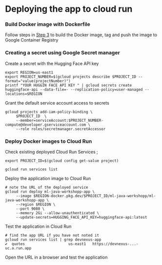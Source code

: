# Deploying the app to cloud run

### Build Docker image with Dockerfile
Follow steps in [Step 3](Step3.md) to build the Docker image, tag and push the image to Google Container Registry

### Creating a secret using Google Secret manager

Create a secret with the Hugging Face API key
```shell
export REGION=us-east1
export PROJECT_NUMBER=$(gcloud projects describe $PROJECT_ID --format="value(projectNumber)")
printf "YOUR HUGGIN FACE API KEY " | gcloud secrets create huggingface-api --data-file=- --replication-policy=user-managed --locations=$REGION
```

Grant the default service account access to secrets
```
gcloud projects add-iam-policy-binding \
     $PROJECT_ID  \
     --member=serviceAccount:$PROJECT_NUMBER-compute@developer.gserviceaccount.com \
     --role roles/secretmanager.secretAccessor
```

### Deploy Docker images to Cloud Run

Check existing deployed Cloud Run Services
;
```shell
export PROJECT_ID=$(gcloud config get-value project)

gcloud run services list
```
Deploy the application image to Cloud Run

```
# note the URL of the deployed service
gcloud run deploy ml-java-workshopp-app \
     --image $REGION-docker.pkg.dev/$PROJECT_ID/ml-java-workshopp/ml-java-workshopp-app \
     --region $REGION \
     --port 9080 \
     --memory 2Gi --allow-unauthenticated \
     --update-secrets=HUGGING_FACE_API_KEY=huggingface-api:latest
```
Test the application in Cloud Run

```
# find the app URL if you have not noted it
gcloud run services list | grep devnexus-app
✔  quotes                    us-east1   https://devnexus-...-uc.a.run.app       
```
Open the URL in a browser and test the application
